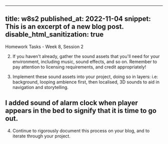 
---
title: w8s2
published_at: 2022-11-04
snippet: This is an excerpt of a new blog post.
disable_html_sanitization: true
---


Homework Tasks - Week 8, Session 2

2. If you haven't already, gather the sound assets that you'll need for your environment, including music, sound effects, and so on. Remember to pay attention to licensing requirements, and credit appropriately!







3. Implement these sound assets into your project, doing so in layers: i.e: background, looping ambience first, then localised, 3D sounds to aid in navigation and storytelling.

## I added sound of alarm clock when player appears in the bed to signify that it is time to go out.

4. Continue to rigorously document this process on your blog, and to iterate through your project. 

 
